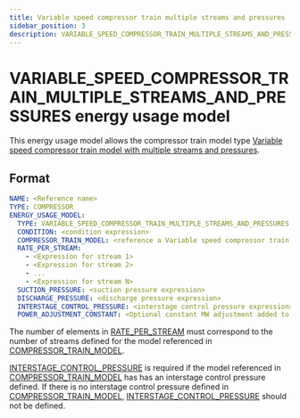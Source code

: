 ```yaml
---
title: Variable speed compressor train multiple streams and pressures
sidebar_position: 3
description: VARIABLE_SPEED_COMPRESSOR_TRAIN_MULTIPLE_STREAMS_AND_PRESSURES Energy Usage Model
---
```


# VARIABLE_SPEED_COMPRESSOR_TRAIN_MULTIPLE_STREAMS_AND_PRESSURES energy usage model

This energy usage model allows the compressor train model type 
[Variable speed compressor train model with multiple streams and pressures](../../models/compressor_modelling/compressor_models_types/variable_speed_compressor_train_model_with_multiple_streams_and_pressures).

## Format

~~~~~~~~yaml
NAME: <Reference name>
TYPE: COMPRESSOR
ENERGY_USAGE_MODEL:
  TYPE: VARIABLE_SPEED_COMPRESSOR_TRAIN_MULTIPLE_STREAMS_AND_PRESSURES
  CONDITION: <condition expression>
  COMPRESSOR_TRAIN_MODEL: <reference a Variable speed compressor train model with multiple streams and pressures model>
  RATE_PER_STREAM:
    - <Expression for stream 1>
    - <Expression for stream 2>
    - ...
    - <Expression for stream N>
  SUCTION_PRESSURE: <suction pressure expression>
  DISCHARGE_PRESSURE: <discharge pressure expression>
  INTERSTAGE_CONTROL_PRESSURE: <interstage control pressure expression>
  POWER_ADJUSTMENT_CONSTANT: <Optional constant MW adjustment added to the model>
~~~~~~~~

The number of elements in [RATE_PER_STREAM](../../../../references/keywords/RATE_PER_STREAM) must correspond to the number of streams defined for the model referenced in
[COMPRESSOR_TRAIN_MODEL](../../../../references/keywords/COMPRESSOR_TRAIN_MODEL).

[INTERSTAGE_CONTROL_PRESSURE](../../../../references/keywords/INTERSTAGE_CONTROL_PRESSURE) is required if the model referenced in [COMPRESSOR_TRAIN_MODEL](../../../../references/keywords/COMPRESSOR_TRAIN_MODEL) has has an
interstage control pressure defined. If there is no interstage control pressure defined in [COMPRESSOR_TRAIN_MODEL](../../../../references/keywords/COMPRESSOR_TRAIN_MODEL),
[INTERSTAGE_CONTROL_PRESSURE](../../../../references/keywords/INTERSTAGE_CONTROL_PRESSURE) should not be defined.